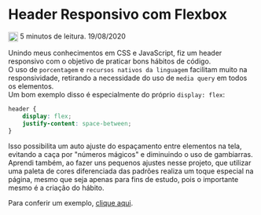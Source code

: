 # Header Responsivo com Flexbox

<img href="#" align="center" src="https://img.icons8.com/android/50/000000/clock.png" alt="relogio" height="20" width="20"/> 5 minutos de leitura. 19/08/2020

Unindo meus conhecimentos em CSS e JavaScript, fiz um header responsivo com o objetivo de praticar bons hábitos de código. <br>
O uso de `porcentagem` e `recursos nativos da linguagem` facilitam muito na responsividade, retirando a necessidade do uso de `media query` em todos os elementos. <br>
Um bom exemplo disso é especialmente do próprio `display: flex`: <br>
```css
header {
    display: flex;
    justify-content: space-between;
}
```
Isso possibilita um auto ajuste do espaçamento entre elementos na tela, evitando a caça por "números mágicos" e diminuindo o uso de gambiarras. <br>
Aprendi também, ao fazer uns pequenos ajustes nesse projeto, que utilizar uma paleta de cores diferenciada das padrões realiza um toque especial na página, mesmo que seja apenas para fins de estudo, pois o importante mesmo é a criação do hábito. <br>

Para conferir um exemplo, [clique aqui](https://codepen.io/huri3l/pen/MWyjrob).
